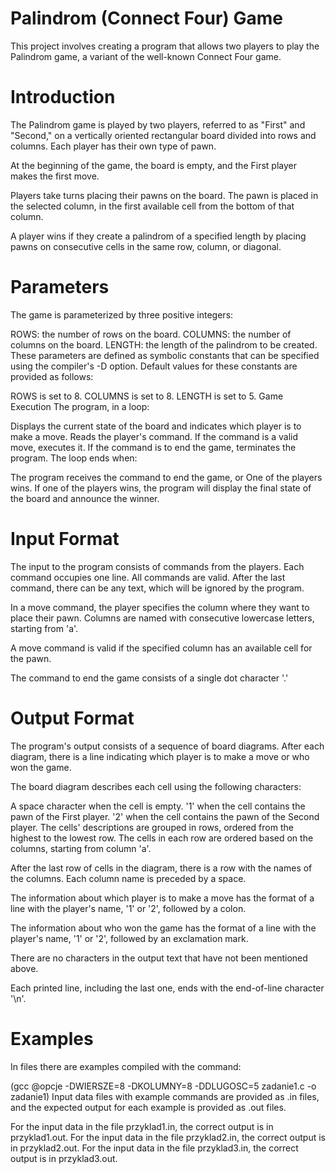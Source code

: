 # Palindrom (Connect Four) Game
This project involves creating a program that allows two players to play the Palindrom game, a variant of the well-known Connect Four game.

# Introduction
The Palindrom game is played by two players, referred to as "First" and "Second," on a vertically oriented rectangular board divided into rows and columns. Each player has their own type of pawn.

At the beginning of the game, the board is empty, and the First player makes the first move.

Players take turns placing their pawns on the board. The pawn is placed in the selected column, in the first available cell from the bottom of that column.

A player wins if they create a palindrom of a specified length by placing pawns on consecutive cells in the same row, column, or diagonal.

# Parameters
The game is parameterized by three positive integers:

ROWS: the number of rows on the board.
COLUMNS: the number of columns on the board.
LENGTH: the length of the palindrom to be created.
These parameters are defined as symbolic constants that can be specified using the compiler's -D option. Default values for these constants are provided as follows:

ROWS is set to 8.
COLUMNS is set to 8.
LENGTH is set to 5.
Game Execution
The program, in a loop:

Displays the current state of the board and indicates which player is to make a move.
Reads the player's command.
If the command is a valid move, executes it.
If the command is to end the game, terminates the program.
The loop ends when:

The program receives the command to end the game, or
One of the players wins.
If one of the players wins, the program will display the final state of the board and announce the winner.

# Input Format
The input to the program consists of commands from the players. Each command occupies one line. All commands are valid. After the last command, there can be any text, which will be ignored by the program.

In a move command, the player specifies the column where they want to place their pawn. Columns are named with consecutive lowercase letters, starting from 'a'.

A move command is valid if the specified column has an available cell for the pawn.

The command to end the game consists of a single dot character '.'

# Output Format
The program's output consists of a sequence of board diagrams. After each diagram, there is a line indicating which player is to make a move or who won the game.

The board diagram describes each cell using the following characters:

A space character when the cell is empty.
'1' when the cell contains the pawn of the First player.
'2' when the cell contains the pawn of the Second player.
The cells' descriptions are grouped in rows, ordered from the highest to the lowest row. The cells in each row are ordered based on the columns, starting from column 'a'.

After the last row of cells in the diagram, there is a row with the names of the columns. Each column name is preceded by a space.

The information about which player is to make a move has the format of a line with the player's name, '1' or '2', followed by a colon.

The information about who won the game has the format of a line with the player's name, '1' or '2', followed by an exclamation mark.

There are no characters in the output text that have not been mentioned above.

Each printed line, including the last one, ends with the end-of-line character '\n'.

# Examples
In files there are examples compiled with the command:

(gcc @opcje -DWIERSZE=8 -DKOLUMNY=8 -DDLUGOSC=5 zadanie1.c -o zadanie1)
Input data files with example commands are provided as .in files, and the expected output for each example is provided as .out files.

For the input data in the file przyklad1.in, the correct output is in przyklad1.out.
For the input data in the file przyklad2.in, the correct output is in przyklad2.out.
For the input data in the file przyklad3.in, the correct output is in przyklad3.out.
